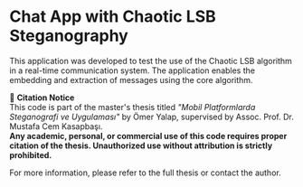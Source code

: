 # Chat App with Chaotic LSB Steganography

This application was developed to test the use of the Chaotic LSB algorithm in a real-time communication system. The application enables the embedding and extraction of messages using the core algorithm.

📄 **Citation Notice**  
This code is part of the master's thesis titled _"Mobil Platformlarda Steganografi ve Uygulaması"_ by Ömer Yalap, supervised by Assoc. Prof. Dr. Mustafa Cem Kasapbaşı.  
**Any academic, personal, or commercial use of this code requires proper citation of the thesis. Unauthorized use without attribution is strictly prohibited.**

For more information, please refer to the full thesis or contact the author.
